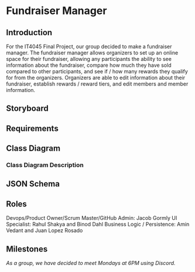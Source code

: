# Fundraiser Manager

## Introduction

For the IT4045 Final Project, our group decided to make a fundraiser manager. The fundraiser manager allows organizers to set up an online space for their fundraiser, allowing
 any participants the ability to see information about the fundraiser, compare how much they have sold compared to other participants, and see if / how many rewards they qualify    for from the organizers. Organizers are able to edit information about their fundraiser, establish rewards / reward tiers, and edit members and member information.
 
## Storyboard
 
## Requirements
 
## Class Diagram
 
### Class Diagram Description
 
## JSON Schema
 
## Roles
 
Devops/Product Owner/Scrum Master/GitHub Admin: Jacob Gormly
UI Specialist: Rahul Shakya and Binod Dahl
Business Logic / Persistence: Amin Vedant and Juan Lopez Rosado

## Milestones



*As a group, we have decided to meet Mondays at 6PM using Discord.*
